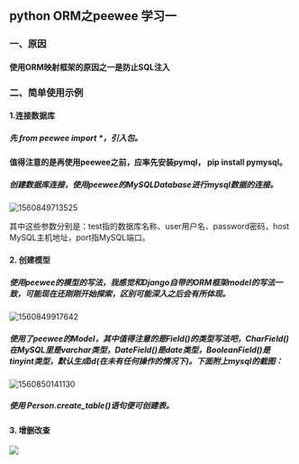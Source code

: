## python ORM之peewee 学习一

### 一、原因

#### 使用ORM映射框架的原因之一是防止SQL注入

### 二、简单使用示例

#### 1.连接数据库

##### 先 from peewee import *，引入包。

#### 值得注意的是再使用peewee之前，应率先安装pymql， pip install pymysql。

##### 创建数据库连接，使用peewee的MySQLDatabase进行mysql数据的连接。

![1560849713525](C:\Users\Administrator\AppData\Roaming\Typora\typora-user-images\1560849713525.png)

其中这些参数分别是：test指的数据库名称、user用户名、password密码，host MySQL主机地址，port指MySQL端口。

#### 2. 创建模型

##### 使用peewee的模型的写法，我感觉和Django自带的ORM框架model的写法一致，可能现在还刚刚开始探索，区别可能深入之后会有所体现。

![1560849917642](C:\Users\Administrator\AppData\Roaming\Typora\typora-user-images\1560849917642.png)

##### 使用了peewee的Model，其中值得注意的是Field()的类型写法吧，CharField()在MySQL里是varchar类型，DateField()是date类型，BooleanField()是tinyint类型，默认生成id(在未有任何操作的情况下)。下面附上mysql的截图：

![1560850141130](C:\Users\Administrator\AppData\Roaming\Typora\typora-user-images\1560850141130.png)

##### 使用 Person.create_table()语句便可创建表。

#### 3. 增删改查

![](D:\study_collections\图片集合\Snipaste_2019-06-18_18-22-59.png)


